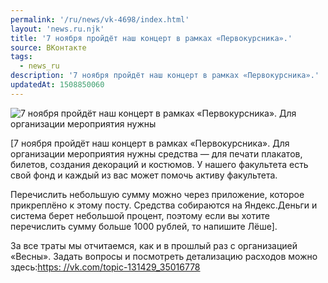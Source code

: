 ```yaml
---
permalink: '/ru/news/vk-4698/index.html'
layout: 'news.ru.njk'
title: '7 ноября пройдёт наш концерт в рамках «Первокурсника».'
source: ВКонтакте
tags:
  - news_ru
description: '7 ноября пройдёт наш концерт в рамках «Первокурсника».'
updatedAt: 1508850060
---
```

![7 ноября пройдёт наш концерт в рамках «Первокурсника». Для организации мероприятия нужны](https://sun9-55.userapi.com/c841633/v841633413/2ea56/MgZhycQAOkY.jpg)

[7 ноября пройдёт наш концерт в рамках «Первокурсника». Для организации мероприятия нужны средства — для печати плакатов, билетов, создания декораций и костюмов. У нашего факультета есть свой фонд и каждый из вас может помочь активу факультета.

Перечислить небольшую сумму можно через приложение, которое прикреплёно к этому посту. Средства собираются на Яндекс.Деньги и система берет небольшой процент, поэтому если вы хотите перечислить сумму больше 1000 рублей, то напишите Лёше].

За все траты мы отчитаемся, как и в прошлый раз с организацией «Весны». Задать вопросы и посмотреть детализацию расходов можно здесь:[https: //vk.com/topic-131429_35016778](https://vk.com/app5727453_-131429)
